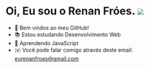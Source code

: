 Oi, Eu sou o Renan Fróes. ![](https://user-images.githubusercontent.com/18350557/176309783-0785949b-9127-417c-8b55-ab5a4333674e.gif) 
======================================================================================================================================
- 🤝  Bem vindos ao meu GitHub!
- 📚 Estou estudando Desenvolvimento Web
- 🧠 Aprendendo JavaScript
- ✉️ Você pode falar comigo através deste email: eurenanfroes@gmail.com


